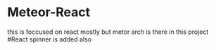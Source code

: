 # Meteor-React
this is foccused on react mostly but metor arch is there in this project
#React spinner is added also 

